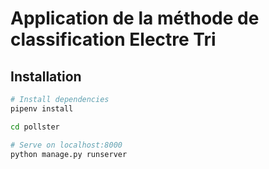 # Application de la méthode de classification Electre Tri 


## Installation

``` bash
# Install dependencies
pipenv install

cd pollster

# Serve on localhost:8000
python manage.py runserver
```

